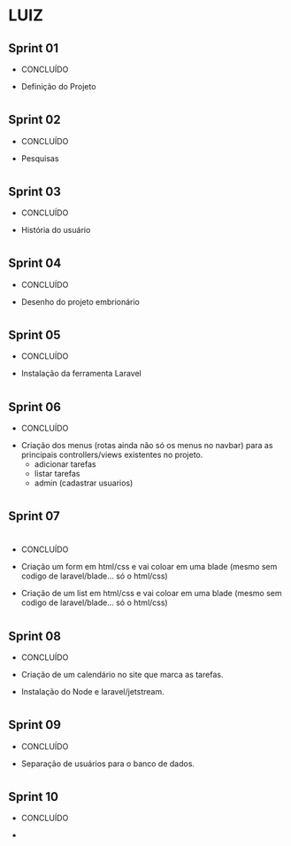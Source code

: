 # LUIZ

## Sprint 01

* CONCLUÍDO

- Definição do Projeto

# ############

## Sprint 02

* CONCLUÍDO

- Pesquisas

# ############

## Sprint 03

* CONCLUÍDO

- História do usuário

# ############

## Sprint 04

* CONCLUÍDO

- Desenho do projeto embrionário

# ############

## Sprint 05

* CONCLUÍDO

- Instalação da ferramenta Laravel 

# ############

## Sprint 06

* CONCLUÍDO

- Criação dos menus (rotas ainda não só os menus no navbar) para as principais controllers/views existentes no projeto. 
  - adicionar tarefas
  - listar tarefas 
  - admin (cadastrar usuarios) 

# ############

## Sprint 07

# ############

* CONCLUÍDO

- Criação um form em html/css e vai coloar em uma blade (mesmo sem codigo de laravel/blade... só o html/css)

- Criação de um list em html/css e vai coloar em uma blade (mesmo sem codigo de laravel/blade... só o html/css) 

# ############

## Sprint 08

* CONCLUÍDO

- Criação de um calendário no site que marca as tarefas. 

- Instalação do Node e laravel/jetstream.

# ############

## Sprint 09

* CONCLUÍDO

- Separação de usuários para o banco de dados.

# ############

## Sprint 10

* CONCLUÍDO
- 